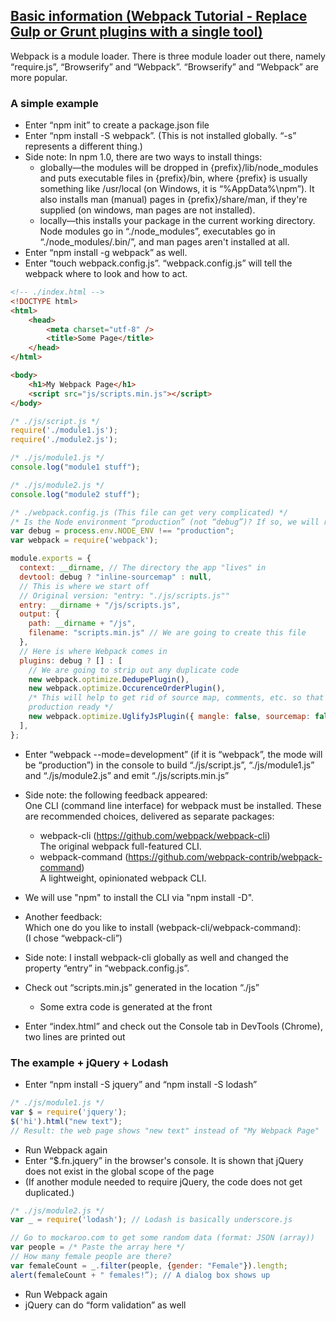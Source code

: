 ## [Basic information (Webpack Tutorial - Replace Gulp or Grunt plugins with a single tool)](https://www.youtube.com/watch?v=9kJVYpOqcVU)

Webpack is a module loader. There is three module loader out there, namely “require.js”, “Browserify” and “Webpack”.  “Browserify” and “Webpack” are more popular.

### A simple example

- Enter “npm init” to create a package.json file
- Enter “npm install -S webpack”. (This is not installed globally. “-s” represents a different thing.)
- Side note: In npm 1.0, there are two ways to install things:
    - globally—the modules will be dropped in {prefix}/lib/node_modules and puts executable files in {prefix}/bin, where {prefix} is usually something like /usr/local (on Windows, it is “%AppData%\npm”). It also installs man (manual) pages in {prefix}/share/man, if they're supplied (on windows, man pages are not installed).
    - locally—this installs your package in the current working directory. Node modules go in “./node_modules”, executables go in “./node_modules/.bin/”, and man pages aren't installed at all.
- Enter “npm install -g webpack” as well.
- Enter “touch webpack.config.js”. “webpack.config.js” will tell the webpack where to look and how to act.

```html
<!-- ./index.html -->
<!DOCTYPE html>
<html>
    <head>
        <meta charset="utf-8" />
        <title>Some Page</title>
    </head>
</html>

<body>
    <h1>My Webpack Page</h1>
    <script src="js/scripts.min.js"></script>
</body>
```

```js
/* ./js/script.js */
require('./module1.js');
require('./module2.js');
```

```js
/* ./js/module1.js */
console.log("module1 stuff");
```

```js
/* ./js/module2.js */
console.log("module2 stuff");
```

```js
/* ./webpack.config.js (This file can get very complicated) */
/* Is the Node environment “production” (not “debug”)? If so, we will run all the minification things, and we will not do source mapping. Source mapping help the console to log things */
var debug = process.env.NODE_ENV !== "production";
var webpack = require('webpack');

module.exports = {
  context: __dirname, // The directory the app "lives" in
  devtool: debug ? "inline-sourcemap" : null,
  // This is where we start off
  // Original version: "entry: "./js/scripts.js""
  entry: __dirname + "/js/scripts.js",
  output: {
    path: __dirname + "/js",
    filename: "scripts.min.js" // We are going to create this file
  },
  // Here is where Webpack comes in
  plugins: debug ? [] : [
    // We are going to strip out any duplicate code
    new webpack.optimize.DedupePlugin(),
    new webpack.optimize.OccurenceOrderPlugin(),
    /* This will help to get rid of source map, comments, etc. so that it is
    production ready */
    new webpack.optimize.UglifyJsPlugin({ mangle: false, sourcemap: false }),
  ],
};
```

- Enter “webpack --mode=development” (if it is “webpack”, the mode will be “production”) in the console to build “./js/script.js”, “./js/module1.js” and “./js/module2.js” and emit “./js/scripts.min.js”

- Side note: the following feedback appeared:\
One CLI (command line interface) for webpack must be installed. These are recommended choices, delivered as separate packages:
    - webpack-cli (<https://github.com/webpack/webpack-cli>)\
    The original webpack full-featured CLI.
    - webpack-command (<https://github.com/webpack-contrib/webpack-command>)\
    A lightweight, opinionated webpack CLI.
- We will use "npm" to install the CLI via "npm install -D".
- Another feedback:\
Which one do you like to install (webpack-cli/webpack-command):\
(I chose “webpack-cli”)

- Side note: I install webpack-cli globally as well and changed the property “entry” in “webpack.config.js”.

- Check out “scripts.min.js” generated in the location “./js”
    - Some extra code is generated at the front
- Enter “index.html” and check out the Console tab in DevTools (Chrome), two lines are printed out

### The example + jQuery + Lodash

- Enter “npm install -S jquery” and “npm install -S lodash”

```js
/* ./js/module1.js */
var $ = require('jquery');
$('hi').html("new text");
// Result: the web page shows "new text" instead of "My Webpack Page"
```

- Run Webpack again
- Enter “$.fn.jquery” in the browser's console. It is shown that jQuery does not exist in the global scope of the page
- (If another module needed to require jQuery, the code does not get duplicated.)

```js
/* ./js/module2.js */
var _ = require('lodash'); // Lodash is basically underscore.js

// Go to mockaroo.com to get some random data (format: JSON (array))
var people = /* Paste the array here */
// How many female people are there?
var femaleCount = _.filter(people, {gender: "Female"}).length;
alert(femaleCount + " females!”); // A dialog box shows up
```

- Run Webpack again
- jQuery can do “form validation” as well
